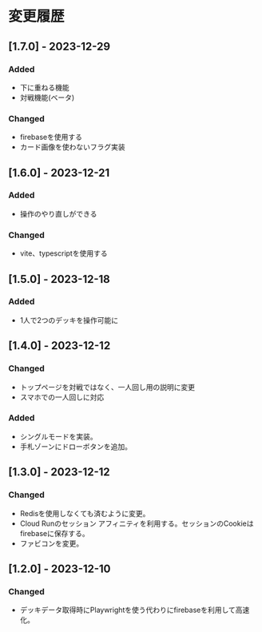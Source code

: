 # 変更履歴

## [1.7.0] - 2023-12-29

### Added
- 下に重ねる機能
- 対戦機能(ベータ)

### Changed
- firebaseを使用する
- カード画像を使わないフラグ実装

## [1.6.0] - 2023-12-21

### Added
- 操作のやり直しができる

### Changed
- vite、typescriptを使用する

## [1.5.0] - 2023-12-18

### Added
- 1人で2つのデッキを操作可能に

## [1.4.0] - 2023-12-12

### Changed
- トップページを対戦ではなく、一人回し用の説明に変更
- スマホでの一人回しに対応

### Added
- シングルモードを実装。
- 手札ゾーンにドローボタンを追加。

## [1.3.0] - 2023-12-12

### Changed
- Redisを使用しなくても済むように変更。
- Cloud Runのセッション アフィニティを利用する。セッションのCookieはfirebaseに保存する。
- ファビコンを変更。

## [1.2.0] - 2023-12-10

### Changed
- デッキデータ取得時にPlaywrightを使う代わりにfirebaseを利用して高速化。
